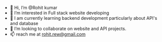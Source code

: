 - 👋 Hi, I’m @Rohit kumar
- 👀 I’m interested in Full stack website developing
- 🌱 I am currently learning backend development particularly about API's and database
- 💞️ I’m looking to collaborate on website and API projects.
- 📫 reach me at rohit.rew@gmail.com
<!---
Rohit-rew/Rohit-rew is a ✨ special ✨ repository because its `README.md` (this file) appears on your GitHub profile.
You can click the Preview link to take a look at your changes.
--->
